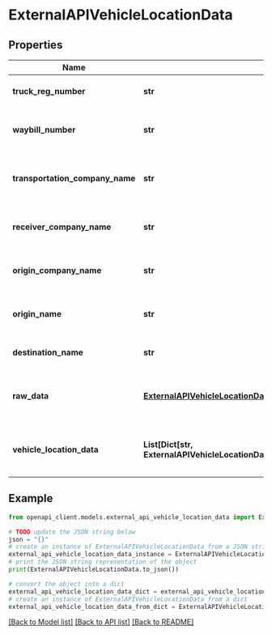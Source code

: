 # ExternalAPIVehicleLocationData


## Properties

Name | Type | Description | Notes
------------ | ------------- | ------------- | -------------
**truck_reg_number** | **str** | Vehicle registration number | [readonly] 
**waybill_number** | **str** | Unique waybill reference number | [readonly] 
**transportation_company_name** | **str** | Name of the transport service provider | [readonly] 
**receiver_company_name** | **str** | Name of the receiving company | [readonly] 
**origin_company_name** | **str** | Name of the shipping company | [readonly] 
**origin_name** | **str** | Name of the shipping location | [readonly] 
**destination_name** | **str** | Name of the delivery destination | [readonly] 
**raw_data** | [**ExternalAPIVehicleLocationDataRawData**](ExternalAPIVehicleLocationDataRawData.md) | The IDs of the Waybiller internal objects | [readonly] 
**vehicle_location_data** | **List[Dict[str, ExternalAPIVehicleLocationDataVehicleLocationDataInnerValue]]** | Collection of vehicle location tracking points | [readonly] 

## Example

```python
from openapi_client.models.external_api_vehicle_location_data import ExternalAPIVehicleLocationData

# TODO update the JSON string below
json = "{}"
# create an instance of ExternalAPIVehicleLocationData from a JSON string
external_api_vehicle_location_data_instance = ExternalAPIVehicleLocationData.from_json(json)
# print the JSON string representation of the object
print(ExternalAPIVehicleLocationData.to_json())

# convert the object into a dict
external_api_vehicle_location_data_dict = external_api_vehicle_location_data_instance.to_dict()
# create an instance of ExternalAPIVehicleLocationData from a dict
external_api_vehicle_location_data_from_dict = ExternalAPIVehicleLocationData.from_dict(external_api_vehicle_location_data_dict)
```
[[Back to Model list]](../README.md#documentation-for-models) [[Back to API list]](../README.md#documentation-for-api-endpoints) [[Back to README]](../README.md)


